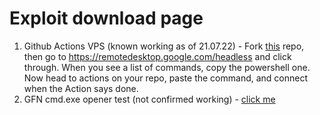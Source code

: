 # Exploit download page
1) Github Actions VPS (known working as of 21.07.22) - Fork [this](https://github.com/ur1mother69/chicken) repo, then go to https://remotedesktop.google.com/headless and click through. When you see a list of commands, copy the powershell one. Now head to actions on your repo, paste the command, and connect when the Action says done.
2) GFN cmd.exe opener test (not confirmed working) - [click me](gfn-cmd.html)
